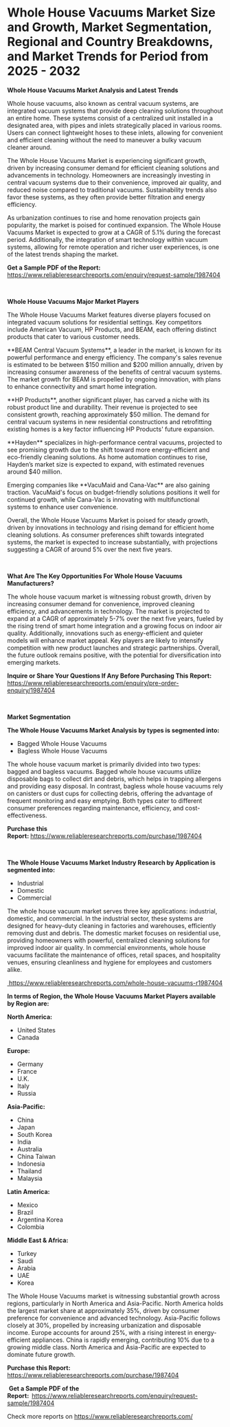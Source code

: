 <p><h1>Whole House Vacuums Market Size and Growth, Market Segmentation, Regional and Country Breakdowns, and Market Trends for Period from 2025 -  2032</h1></p><p><strong>Whole House Vacuums Market Analysis and Latest Trends</strong></p>
<p><p>Whole house vacuums, also known as central vacuum systems, are integrated vacuum systems that provide deep cleaning solutions throughout an entire home. These systems consist of a centralized unit installed in a designated area, with pipes and inlets strategically placed in various rooms. Users can connect lightweight hoses to these inlets, allowing for convenient and efficient cleaning without the need to maneuver a bulky vacuum cleaner around.</p><p>The Whole House Vacuums Market is experiencing significant growth, driven by increasing consumer demand for efficient cleaning solutions and advancements in technology. Homeowners are increasingly investing in central vacuum systems due to their convenience, improved air quality, and reduced noise compared to traditional vacuums. Sustainability trends also favor these systems, as they often provide better filtration and energy efficiency.</p><p>As urbanization continues to rise and home renovation projects gain popularity, the market is poised for continued expansion. The Whole House Vacuums Market is expected to grow at a CAGR of 5.1% during the forecast period. Additionally, the integration of smart technology within vacuum systems, allowing for remote operation and richer user experiences, is one of the latest trends shaping the market.</p></p>
<p><strong>Get a Sample PDF of the Report:&nbsp;</strong> <a href="https://www.reliableresearchreports.com/enquiry/request-sample/1987404?utm_campaign=2745&utm_medium=2&utm_source=Github&utm_content=ia&utm_term=10042025&utm_id=whole-house-vacuums">https://www.reliableresearchreports.com/enquiry/request-sample/1987404</a></p>
<p>&nbsp;</p>
<p><strong>Whole House Vacuums Major Market Players</strong></p>
<p><p>The Whole House Vacuums Market features diverse players focused on integrated vacuum solutions for residential settings. Key competitors include American Vacuum, HP Products, and BEAM, each offering distinct products that cater to various customer needs.</p><p>**BEAM Central Vacuum Systems**, a leader in the market, is known for its powerful performance and energy efficiency. The company's sales revenue is estimated to be between $150 million and $200 million annually, driven by increasing consumer awareness of the benefits of central vacuum systems. The market growth for BEAM is propelled by ongoing innovation, with plans to enhance connectivity and smart home integration.</p><p>**HP Products**, another significant player, has carved a niche with its robust product line and durability. Their revenue is projected to see consistent growth, reaching approximately $50 million. The demand for central vacuum systems in new residential constructions and retrofitting existing homes is a key factor influencing HP Products' future expansion.</p><p>**Hayden** specializes in high-performance central vacuums, projected to see promising growth due to the shift toward more energy-efficient and eco-friendly cleaning solutions. As home automation continues to rise, Hayden’s market size is expected to expand, with estimated revenues around $40 million. </p><p>Emerging companies like **VacuMaid and Cana-Vac** are also gaining traction. VacuMaid's focus on budget-friendly solutions positions it well for continued growth, while Cana-Vac is innovating with multifunctional systems to enhance user convenience. </p><p>Overall, the Whole House Vacuums Market is poised for steady growth, driven by innovations in technology and rising demand for efficient home cleaning solutions. As consumer preferences shift towards integrated systems, the market is expected to increase substantially, with projections suggesting a CAGR of around 5% over the next five years.</p></p>
<p>&nbsp;</p>
<p><strong>What Are The Key Opportunities For Whole House Vacuums Manufacturers?</strong></p>
<p><p>The whole house vacuum market is witnessing robust growth, driven by increasing consumer demand for convenience, improved cleaning efficiency, and advancements in technology. The market is projected to expand at a CAGR of approximately 5-7% over the next five years, fueled by the rising trend of smart home integration and a growing focus on indoor air quality. Additionally, innovations such as energy-efficient and quieter models will enhance market appeal. Key players are likely to intensify competition with new product launches and strategic partnerships. Overall, the future outlook remains positive, with the potential for diversification into emerging markets.</p></p>
<p><strong>Inquire or Share Your Questions If Any Before Purchasing This Report:</strong> <a href="https://www.reliableresearchreports.com/enquiry/pre-order-enquiry/1987404?utm_campaign=2745&utm_medium=2&utm_source=Github&utm_content=ia&utm_term=10042025&utm_id=whole-house-vacuums">https://www.reliableresearchreports.com/enquiry/pre-order-enquiry/1987404</a></p>
<p>&nbsp;</p>
<p><strong>Market Segmentation</strong></p>
<p><strong>The Whole House Vacuums Market Analysis by types is segmented into:</strong></p>
<p><ul><li>Bagged Whole House Vacuums</li><li>Bagless Whole House Vacuums</li></ul></p>
<p><p>The whole house vacuum market is primarily divided into two types: bagged and bagless vacuums. Bagged whole house vacuums utilize disposable bags to collect dirt and debris, which helps in trapping allergens and providing easy disposal. In contrast, bagless whole house vacuums rely on canisters or dust cups for collecting debris, offering the advantage of frequent monitoring and easy emptying. Both types cater to different consumer preferences regarding maintenance, efficiency, and cost-effectiveness.</p></p>
<p><strong>Purchase this Report:&nbsp;</strong><a href="https://www.reliableresearchreports.com/purchase/1987404?utm_campaign=2745&utm_medium=2&utm_source=Github&utm_content=ia&utm_term=10042025&utm_id=whole-house-vacuums">https://www.reliableresearchreports.com/purchase/1987404</a></p>
<p>&nbsp;</p>
<p><strong>The Whole House Vacuums Market Industry Research by Application is segmented into:</strong></p>
<p><ul><li>Industrial</li><li>Domestic</li><li>Commercial</li></ul></p>
<p><p>The whole house vacuum market serves three key applications: industrial, domestic, and commercial. In the industrial sector, these systems are designed for heavy-duty cleaning in factories and warehouses, efficiently removing dust and debris. The domestic market focuses on residential use, providing homeowners with powerful, centralized cleaning solutions for improved indoor air quality. In commercial environments, whole house vacuums facilitate the maintenance of offices, retail spaces, and hospitality venues, ensuring cleanliness and hygiene for employees and customers alike.</p></p>
<p><a href="https://www.reliableresearchreports.com/whole-house-vacuums-r1987404?utm_campaign=2745&utm_medium=2&utm_source=Github&utm_content=ia&utm_term=10042025&utm_id=whole-house-vacuums">&nbsp;https://www.reliableresearchreports.com/whole-house-vacuums-r1987404</a></p>
<p><strong>In terms of Region, the Whole House Vacuums Market Players available by Region are:</strong></p>
<p>
    <p> <strong> North America: </strong>
        <ul>
            <li>United States</li>
            <li>Canada</li>
        </ul>
        </p> 
    <p> <strong> Europe: </strong>
        <ul>
            <li>Germany</li>
            <li>France</li>
            <li>U.K.</li>
            <li>Italy</li>
            <li>Russia</li>
        </ul>
        </p> 
    <p> <strong> Asia-Pacific: </strong>
        <ul>
            <li>China</li>
            <li>Japan</li>
            <li>South Korea</li>
            <li>India</li>
            <li>Australia</li>
            <li>China Taiwan</li>
            <li>Indonesia</li>
            <li>Thailand</li>
            <li>Malaysia</li>
        </ul>
        </p> 
    <p> <strong> Latin America: </strong>
        <ul>
            <li>Mexico</li>
            <li>Brazil</li>
            <li>Argentina Korea</li>
            <li>Colombia</li>
        </ul>
        </p> 
    <p> <strong> Middle East & Africa: </strong>
        <ul>
            <li>Turkey</li>
            <li>Saudi</li>
            <li>Arabia</li>
            <li>UAE</li>
            <li>Korea</li>
        </ul>
    </p>
    </p>
<p><p>The Whole House Vacuums market is witnessing substantial growth across regions, particularly in North America and Asia-Pacific. North America holds the largest market share at approximately 35%, driven by consumer preference for convenience and advanced technology. Asia-Pacific follows closely at 30%, propelled by increasing urbanization and disposable income. Europe accounts for around 25%, with a rising interest in energy-efficient appliances. China is rapidly emerging, contributing 10% due to a growing middle class. North America and Asia-Pacific are expected to dominate future growth.</p></p>
<p><strong>Purchase this Report: </strong><a href="https://www.reliableresearchreports.com/purchase/1987404?utm_campaign=2745&utm_medium=2&utm_source=Github&utm_content=ia&utm_term=10042025&utm_id=whole-house-vacuums">https://www.reliableresearchreports.com/purchase/1987404</a></p>
<p>&nbsp;<strong>Get a Sample PDF of the Report:&nbsp;&nbsp;</strong><a href="https://www.reliableresearchreports.com/enquiry/request-sample/1987404?utm_campaign=2745&utm_medium=2&utm_source=Github&utm_content=ia&utm_term=10042025&utm_id=whole-house-vacuums">https://www.reliableresearchreports.com/enquiry/request-sample/1987404</a></p>
<p><strong></strong></p>
<p>Check more reports on <a href="https://www.reliableresearchreports.com/?utm_campaign=2745&utm_medium=2&utm_source=Github&utm_content=ia&utm_term=10042025&utm_id=whole-house-vacuums">https://www.reliableresearchreports.com/</a></p>